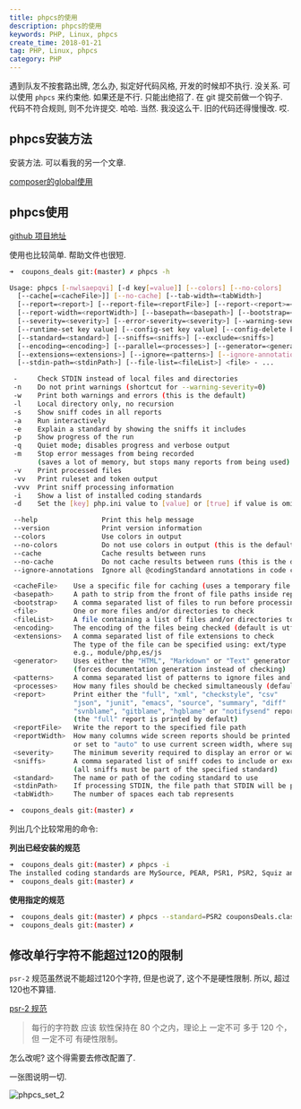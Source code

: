 ```yaml
---
title: phpcs的使用
description: phpcs的使用
keywords: PHP, Linux, phpcs
create_time: 2018-01-21
tag: PHP, Linux, phpcs
category: PHP
---
```


遇到队友不按套路出牌, 怎么办, 拟定好代码风格, 开发的时候却不执行. 没关系. 可以使用 `phpcs` 来约束他.
如果还是不行. 只能出绝招了. 在 git 提交前做一个钩子. 代码不符合规则, 则不允许提交. 哈哈. 当然. 我没这么干.
旧的代码还得慢慢改. 哎.

## phpcs安装方法

安装方法. 可以看我的另一个文章.

[composer的global使用](http://www.qiuyuhome.com/2018/01/21/composer%E7%9A%84global%E4%BD%BF%E7%94%A8/)

## phpcs使用

[github 项目地址](https://github.com/squizlabs/PHP_CodeSniffer)

使用也比较简单. 帮助文件也很短.

```bash
➜  coupons_deals git:(master) ✗ phpcs -h

Usage: phpcs [-nwlsaepqvi] [-d key[=value]] [--colors] [--no-colors]
  [--cache[=<cacheFile>]] [--no-cache] [--tab-width=<tabWidth>]
  [--report=<report>] [--report-file=<reportFile>] [--report-<report>=<reportFile>]
  [--report-width=<reportWidth>] [--basepath=<basepath>] [--bootstrap=<bootstrap>]
  [--severity=<severity>] [--error-severity=<severity>] [--warning-severity=<severity>]
  [--runtime-set key value] [--config-set key value] [--config-delete key] [--config-show]
  [--standard=<standard>] [--sniffs=<sniffs>] [--exclude=<sniffs>]
  [--encoding=<encoding>] [--parallel=<processes>] [--generator=<generator>]
  [--extensions=<extensions>] [--ignore=<patterns>] [--ignore-annotations]
  [--stdin-path=<stdinPath>] [--file-list=<fileList>] <file> - ...

 -     Check STDIN instead of local files and directories
 -n    Do not print warnings (shortcut for --warning-severity=0)
 -w    Print both warnings and errors (this is the default)
 -l    Local directory only, no recursion
 -s    Show sniff codes in all reports
 -a    Run interactively
 -e    Explain a standard by showing the sniffs it includes
 -p    Show progress of the run
 -q    Quiet mode; disables progress and verbose output
 -m    Stop error messages from being recorded
       (saves a lot of memory, but stops many reports from being used)
 -v    Print processed files
 -vv   Print ruleset and token output
 -vvv  Print sniff processing information
 -i    Show a list of installed coding standards
 -d    Set the [key] php.ini value to [value] or [true] if value is omitted

 --help                Print this help message
 --version             Print version information
 --colors              Use colors in output
 --no-colors           Do not use colors in output (this is the default)
 --cache               Cache results between runs
 --no-cache            Do not cache results between runs (this is the default)
 --ignore-annotations  Ignore all @codingStandard annotations in code comments

 <cacheFile>    Use a specific file for caching (uses a temporary file by default)
 <basepath>     A path to strip from the front of file paths inside reports
 <bootstrap>    A comma separated list of files to run before processing begins
 <file>         One or more files and/or directories to check
 <fileList>     A file containing a list of files and/or directories to check (one per line)
 <encoding>     The encoding of the files being checked (default is utf-8)
 <extensions>   A comma separated list of file extensions to check
                The type of the file can be specified using: ext/type
                e.g., module/php,es/js
 <generator>    Uses either the "HTML", "Markdown" or "Text" generator
                (forces documentation generation instead of checking)
 <patterns>     A comma separated list of patterns to ignore files and directories
 <processes>    How many files should be checked simultaneously (default is 1)
 <report>       Print either the "full", "xml", "checkstyle", "csv"
                "json", "junit", "emacs", "source", "summary", "diff"
                "svnblame", "gitblame", "hgblame" or "notifysend" report
                (the "full" report is printed by default)
 <reportFile>   Write the report to the specified file path
 <reportWidth>  How many columns wide screen reports should be printed
                or set to "auto" to use current screen width, where supported
 <severity>     The minimum severity required to display an error or warning
 <sniffs>       A comma separated list of sniff codes to include or exclude from checking
                (all sniffs must be part of the specified standard)
 <standard>     The name or path of the coding standard to use
 <stdinPath>    If processing STDIN, the file path that STDIN will be processed as
 <tabWidth>     The number of spaces each tab represents

➜  coupons_deals git:(master) ✗

```

列出几个比较常用的命令:

**列出已经安装的规范**

```bash
➜  coupons_deals git:(master) ✗ phpcs -i
The installed coding standards are MySource, PEAR, PSR1, PSR2, Squiz and Zend
➜  coupons_deals git:(master) ✗
```

**使用指定的规范**

```bash
➜  coupons_deals git:(master) ✗ phpcs --standard=PSR2 couponsDeals.class.php
➜  coupons_deals git:(master) ✗
```

## 修改单行字符不能超过120的限制

`psr-2` 规范虽然说不能超过120个字符, 但是也说了, 这个不是硬性限制. 所以, 超过120也不算错.

[psr-2 规范](https://laravel-china.org/topics/2079/psr-specification-psr-2-coding-style-specification)

> 每行的字符数 应该 软性保持在 80 个之内，理论上 一定不可 多于 120 个，但 一定不可 有硬性限制。

怎么改呢? 这个得需要去修改配置了.

一张图说明一切.

![phpcs_set_2](/images/posts/phpcs_set_2.png)